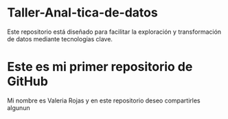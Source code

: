 # Taller-Anal-tica-de-datos
Este repositorio está diseñado para facilitar la exploración y transformación de datos mediante tecnologías clave.

# Este es mi primer repositorio de GitHub
Mi nombre es Valeria Rojas y en este repositorio deseo compartirles algunun


